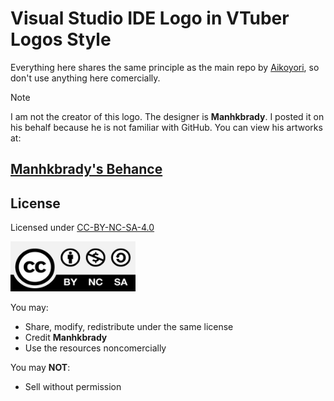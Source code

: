 # Visual Studio IDE Logo in VTuber Logos Style

Everything here shares the same principle as the main repo by [Aikoyori](https://github.com/Aikoyori), so don't use anything here comercially.

> [!NOTE]
> I am not the creator of this logo. The designer is **Manhkbrady**. I posted it on his behalf because he is not familiar with GitHub. You can view his artworks at:
> ## [Manhkbrady's Behance](https://www.behance.net/Manhkbrady)

## License

Licensed under [CC-BY-NC-SA-4.0](https://creativecommons.org/licenses/by-nc-sa/4.0/deed.en)

<img src="CC-BY-NC-SA-4.0.jpg" width="200" height="80" alt="CC-BY-NC-SA-4.0">

You may:
- Share, modify, redistribute under the same license
- Credit **Manhkbrady**
- Use the resources noncomercially

You may **NOT**:
- Sell without permission
